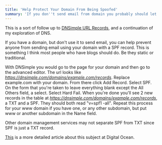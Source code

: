```yaml
---
title: 'Help Protect Your Domain From Being Spoofed'
summary: 'If you don''t send email from domain you probably should let everyone know with a SPF record.'
---
```

This is a sort of follow up to [DNSimple URL Records](/posts/dnsimple-url-records/), and a continuation of my exploration of DNS.

If you have a domain, but don't use it to send email, you can help prevent anyone from sending email using your domain with a SPF record. This is something I think most people who have blogs should do. Be they static or traditional.

With DNSimple you would go to the page for your domain and then go to the advanced editor. The url looks like _https://dnsimple.com/domains/example.com/records_. Replace example.com with your domain. From there click Add Record. Select SPF. On the form that you're taken to leave everything blank except the All Others field, a select. Select Hard Fail. When you're done you'll see 2 new records in the table at _https://dnsimple.com/domains/example.com/records_, a TXT and a SPF. They should both read "v=spf1 -all". Repeat this process for your www domain if you have one, or any other subdomain, but put www or another subdomain in the Name field.

Other domain management services may not separate SPF from TXT since SPF is just a TXT record.

[This][digital_ocean] is a more detailed article about this subject at Digital Ocean.

[digital_ocean]: https://www.digitalocean.com/community/articles/how-to-use-an-spf-record-to-prevent-spoofing-improve-e-mail-reliability
